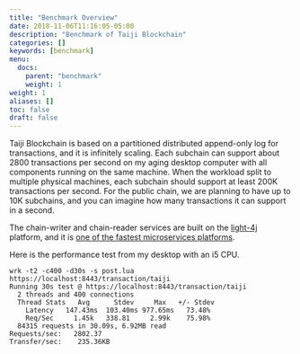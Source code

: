 ```yaml
---
title: "Benchmark Overview"
date: 2018-11-06T11:16:05-05:00
description: "Benchmark of Taiji Blockchain"
categories: []
keywords: [benchmark]
menu:
  docs:
    parent: "benchmark"
    weight: 1
weight: 1
aliases: []
toc: false
draft: false
---
```


Taiji Blockchain is based on a partitioned distributed append-only log for transactions, and it is infinitely scaling. Each subchain can support about 2800 transactions per second on my aging desktop computer with all components running on the same machine. When the workload split to multiple physical machines, each subchain should support at least 200K transactions per second. For the public chain, we are planning to have up to 10K subchains, and you can imagine how many transactions it can support in a second. 

The chain-writer and chain-reader services are built on the [light-4j][] platform, and it is [one of the fastest microservices platforms][]. 


Here is the performance test from my desktop with an i5 CPU. 

```
wrk -t2 -c400 -d30s -s post.lua https://localhost:8443/transaction/taiji
Running 30s test @ https://localhost:8443/transaction/taiji
  2 threads and 400 connections
  Thread Stats   Avg      Stdev     Max   +/- Stdev
    Latency   147.43ms  103.40ms 977.65ms   73.48%
    Req/Sec     1.45k   338.81     2.99k    75.98%
  84315 requests in 30.09s, 6.92MB read
Requests/sec:   2802.37
Transfer/sec:    235.36KB
```

[light-4j]: https://www.networknt.com/
[one of the fastest microservices platforms]: https://github.com/networknt/microservices-framework-benchmark


